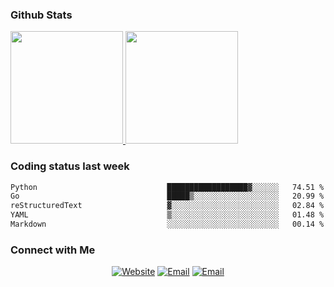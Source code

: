 
### Github Stats

<a href="https://github.com/lileixuan">
  <img height="180em" src="https://github-readme-stats.vercel.app/api?username=lileixuan&theme=buefy&show_icons=true" />
  <img height="180em" src="https://github-readme-stats.vercel.app/api/top-langs/?username=lileixuan&theme=buefy&layout=compact" />
</a>

### Coding status last week 

<!--START_SECTION:waka-->

```txt
Python                             ██████████████████▓░░░░░░   74.51 %
Go                                 █████▒░░░░░░░░░░░░░░░░░░░   20.99 %
reStructuredText                   ▓░░░░░░░░░░░░░░░░░░░░░░░░   02.84 %
YAML                               ▒░░░░░░░░░░░░░░░░░░░░░░░░   01.48 %
Markdown                           ░░░░░░░░░░░░░░░░░░░░░░░░░   00.14 %
```

<!--END_SECTION:waka-->

### Connect with Me 

<p align="center">
<a href="https://www.koomu.cn/"><img alt="Website" src="https://img.shields.io/badge/Website-www.koomu.cn-blue?style=flat-square&logo=google-chrome"></a>
<a href="mailto:lileixuan@gmail.com"><img alt="Email" src="https://img.shields.io/badge/Email-lileixuan@gmail.com-blue?style=flat-square&logo=gmail"></a>
<a href="https://www.koomu.cn/rss/"><img alt="Email" src="https://img.shields.io/badge/RSS-www.koomu.cn%2Frss%2F-blue?style=flat-square&logo=rss"></a>


</p>
